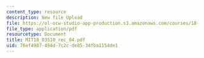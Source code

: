 ```yaml
---
content_type: resource
description: New file Upload
file: https://ol-ocw-studio-app-production.s3.amazonaws.com/courses/18-03-differential-equations-spring-2010/76ef4987494d7c2cde8534fba1154de1_MIT18_03S10_rec_04.pdf
file_type: application/pdf
resourcetype: Document
title: MIT18_03S10_rec_04.pdf
uid: 76ef4987-494d-7c2c-de85-34fba1154de1
---
```

